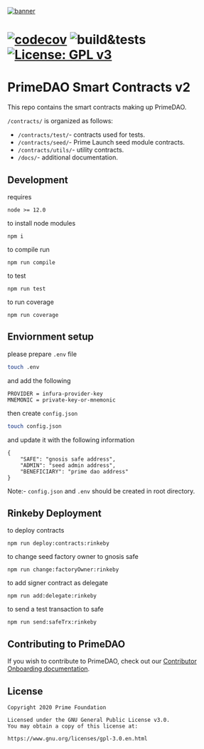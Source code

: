 [![banner](https://i.ibb.co/BqjcRGG/Prime-DAO-Github-Contracts-Banner.png)](https://www.prime.xyz/)

#  [![codecov](https://codecov.io/gh/PrimeDAO/contracts-v2/branch/main/graph/badge.svg?token=XNGL2Z8CBE)](https://codecov.io/gh/PrimeDAO/contracts-v2)  ![build&tests](https://github.com/PrimeDAO/contracts-v2/actions/workflows/ci-config.yml/badge.svg) [![License: GPL v3](https://img.shields.io/badge/License-GPLv3-blue.svg)](https://www.gnu.org/licenses/gpl-3.0)

# PrimeDAO Smart Contracts v2  

This repo contains the smart contracts making up PrimeDAO.

`/contracts/` is organized as follows:

- `/contracts/test/`- contracts used for tests.
- `/contracts/seed/`- Prime Launch seed module contracts.
- `/contracts/utils/`- utility contracts.
- `/docs/`- additional documentation.


## Development

requires 

```
node >= 12.0
````

to install node modules

```
npm i
```

to compile run

```
npm run compile
```

to test

```
npm run test
```

to run coverage

```
npm run coverage
```

## Enviornment setup

please prepare ```.env``` file

```bash
touch .env
```

and add the following

```
PROVIDER = infura-provider-key
MNEMONIC = private-key-or-mnemonic
```

then create ```config.json```

```bash
touch config.json
```

and update it with the following information

```
{
    "SAFE": "gnosis safe address",
    "ADMIN": "seed admin address",
    "BENEFICIARY": "prime dao address"
}
```


Note:- ```config.json``` and ```.env``` should be created in root directory.

## Rinkeby Deployment

to deploy contracts

```
npm run deploy:contracts:rinkeby
```

to change seed factory owner to gnosis safe

```
npm run change:factoryOwner:rinkeby
```

to add signer contract as delegate

```
npm run add:delegate:rinkeby
```

to send a test transaction to safe

```
npm run send:safeTrx:rinkeby
```


## Contributing to PrimeDAO
If you wish to contribute to PrimeDAO, check out our [Contributor Onboarding documentation](https://docs.primedao.io/primedao/call-for-contributors).

## License
```
Copyright 2020 Prime Foundation

Licensed under the GNU General Public License v3.0.
You may obtain a copy of this license at:

https://www.gnu.org/licenses/gpl-3.0.en.html

```
